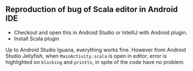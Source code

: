 ## Reproduction of bug of Scala editor in Android IDE

* Checkout and open this in Android Studio or IntelliJ with Android plugin.
* Install Scala plugin

Up to Android Studio Iguana, everything works fine. However from Android Studio Jellyfish, when `MainActivity.scala` is open in editor, error is highlighted on `blocking` and `println`, in spite of the code have no problem.
